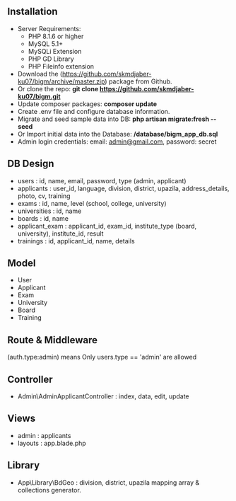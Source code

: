 ## Installation

+ Server Requirements:
    + PHP 8.1.6 or higher
    + MySQL 5.1+
    + MySQLi Extension
    + PHP GD Library
    + PHP Fileinfo extension
+ Download the (https://github.com/skmdjaber-ku07/bigm/archive/master.zip) package from Github.
+ Or clone the repo: **git clone https://github.com/skmdjaber-ku07/bigm.git**
+ Update composer packages: **composer update**
+ Create .env file and configure database information.
+ Migrate and seed sample data into DB: **php artisan migrate:fresh --seed**
+ Or Import initial data into the Database: **/database/bigm_app_db.sql**
+ Admin login credentials: email: admin@gmail.com, password: secret

## DB Design

+ users          : id, name, email, password, type (admin, applicant)
+ applicants     : user_id, language, division, district, upazila, address_details, photo, cv, training
+ exams          : id, name, level (school, college, university)
+ universities   : id, name
+ boards         : id, name
+ applicant_exam : applicant_id, exam_id, institute_type (board, university), institute_id, result
+ trainings      : id, applicant_id, name, details

## Model

+ User
+ Applicant
+ Exam
+ University
+ Board
+ Training

## Route & Middleware

(auth.type:admin) means Only users.type == 'admin' are allowed

## Controller

+ Admin\AdminApplicantController : index, data, edit, update

## Views
+ admin : applicants
+ layouts : app.blade.php

## Library

+ App\Library\BdGeo : division, district, upazila mapping array & collections generator.
